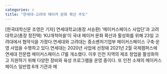 ```yaml
---
categories: c
title: "연세대·고려대 메이커 문화 확산 주도"
---
```

[한국대학신문 조영은 기자] 연세대학교(총장 서승환) ‘메이커스페이스 사업단’과 고려대학교(총장 정진택) ‘KU개척마을’이 국내 메이커 문화 확산과 활성화를 위해 23일 고려대에서 협약식을 가졌다.연세대와 고려대는 중소벤처기업부 메이커스페이스 구축·운영 사업을 수행하고 있다.연세대는 2020년 사업에 선정돼 2021년 2월 국제캠퍼스에 연세대 전문랩 메이커스페이스 i7를 개소했다. 이후 인천 지역의 제조 창업을 활성화하고 지원하기 위해 다양한 장비와 육성 프로그램을 운영 중이다. 또 인천 소재의 메이커스페이스 일반랩 6개 기관과 메